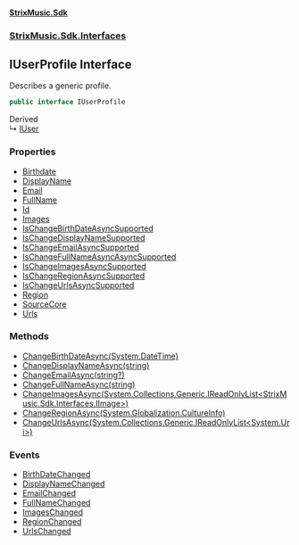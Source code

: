 #### [StrixMusic.Sdk](./index.md 'index')
### [StrixMusic.Sdk.Interfaces](./StrixMusic-Sdk-Interfaces.md 'StrixMusic.Sdk.Interfaces')
## IUserProfile Interface
Describes a generic profile.  
```csharp
public interface IUserProfile
```
Derived  
&#8627; [IUser](./StrixMusic-Sdk-Interfaces-IUser.md 'StrixMusic.Sdk.Interfaces.IUser')  
### Properties
- [Birthdate](./StrixMusic-Sdk-Interfaces-IUserProfile-Birthdate.md 'StrixMusic.Sdk.Interfaces.IUserProfile.Birthdate')
- [DisplayName](./StrixMusic-Sdk-Interfaces-IUserProfile-DisplayName.md 'StrixMusic.Sdk.Interfaces.IUserProfile.DisplayName')
- [Email](./StrixMusic-Sdk-Interfaces-IUserProfile-Email.md 'StrixMusic.Sdk.Interfaces.IUserProfile.Email')
- [FullName](./StrixMusic-Sdk-Interfaces-IUserProfile-FullName.md 'StrixMusic.Sdk.Interfaces.IUserProfile.FullName')
- [Id](./StrixMusic-Sdk-Interfaces-IUserProfile-Id.md 'StrixMusic.Sdk.Interfaces.IUserProfile.Id')
- [Images](./StrixMusic-Sdk-Interfaces-IUserProfile-Images.md 'StrixMusic.Sdk.Interfaces.IUserProfile.Images')
- [IsChangeBirthDateAsyncSupported](./StrixMusic-Sdk-Interfaces-IUserProfile-IsChangeBirthDateAsyncSupported.md 'StrixMusic.Sdk.Interfaces.IUserProfile.IsChangeBirthDateAsyncSupported')
- [IsChangeDisplayNameSupported](./StrixMusic-Sdk-Interfaces-IUserProfile-IsChangeDisplayNameSupported.md 'StrixMusic.Sdk.Interfaces.IUserProfile.IsChangeDisplayNameSupported')
- [IsChangeEmailAsyncSupported](./StrixMusic-Sdk-Interfaces-IUserProfile-IsChangeEmailAsyncSupported.md 'StrixMusic.Sdk.Interfaces.IUserProfile.IsChangeEmailAsyncSupported')
- [IsChangeFullNameAsyncAsyncSupported](./StrixMusic-Sdk-Interfaces-IUserProfile-IsChangeFullNameAsyncAsyncSupported.md 'StrixMusic.Sdk.Interfaces.IUserProfile.IsChangeFullNameAsyncAsyncSupported')
- [IsChangeImagesAsyncSupported](./StrixMusic-Sdk-Interfaces-IUserProfile-IsChangeImagesAsyncSupported.md 'StrixMusic.Sdk.Interfaces.IUserProfile.IsChangeImagesAsyncSupported')
- [IsChangeRegionAsyncSupported](./StrixMusic-Sdk-Interfaces-IUserProfile-IsChangeRegionAsyncSupported.md 'StrixMusic.Sdk.Interfaces.IUserProfile.IsChangeRegionAsyncSupported')
- [IsChangeUrlsAsyncSupported](./StrixMusic-Sdk-Interfaces-IUserProfile-IsChangeUrlsAsyncSupported.md 'StrixMusic.Sdk.Interfaces.IUserProfile.IsChangeUrlsAsyncSupported')
- [Region](./StrixMusic-Sdk-Interfaces-IUserProfile-Region.md 'StrixMusic.Sdk.Interfaces.IUserProfile.Region')
- [SourceCore](./StrixMusic-Sdk-Interfaces-IUserProfile-SourceCore.md 'StrixMusic.Sdk.Interfaces.IUserProfile.SourceCore')
- [Urls](./StrixMusic-Sdk-Interfaces-IUserProfile-Urls.md 'StrixMusic.Sdk.Interfaces.IUserProfile.Urls')
### Methods
- [ChangeBirthDateAsync(System.DateTime)](./StrixMusic-Sdk-Interfaces-IUserProfile-ChangeBirthDateAsync(System-DateTime).md 'StrixMusic.Sdk.Interfaces.IUserProfile.ChangeBirthDateAsync(System.DateTime)')
- [ChangeDisplayNameAsync(string)](./StrixMusic-Sdk-Interfaces-IUserProfile-ChangeDisplayNameAsync(string).md 'StrixMusic.Sdk.Interfaces.IUserProfile.ChangeDisplayNameAsync(string)')
- [ChangeEmailAsync(string?)](./StrixMusic-Sdk-Interfaces-IUserProfile-ChangeEmailAsync(string-).md 'StrixMusic.Sdk.Interfaces.IUserProfile.ChangeEmailAsync(string?)')
- [ChangeFullNameAsync(string)](./StrixMusic-Sdk-Interfaces-IUserProfile-ChangeFullNameAsync(string).md 'StrixMusic.Sdk.Interfaces.IUserProfile.ChangeFullNameAsync(string)')
- [ChangeImagesAsync(System.Collections.Generic.IReadOnlyList&lt;StrixMusic.Sdk.Interfaces.IImage&gt;)](./StrixMusic-Sdk-Interfaces-IUserProfile-ChangeImagesAsync(System-Collections-Generic-IReadOnlyList-StrixMusic-Sdk-Interfaces-IImage-).md 'StrixMusic.Sdk.Interfaces.IUserProfile.ChangeImagesAsync(System.Collections.Generic.IReadOnlyList&lt;StrixMusic.Sdk.Interfaces.IImage&gt;)')
- [ChangeRegionAsync(System.Globalization.CultureInfo)](./StrixMusic-Sdk-Interfaces-IUserProfile-ChangeRegionAsync(System-Globalization-CultureInfo).md 'StrixMusic.Sdk.Interfaces.IUserProfile.ChangeRegionAsync(System.Globalization.CultureInfo)')
- [ChangeUrlsAsync(System.Collections.Generic.IReadOnlyList&lt;System.Uri&gt;)](./StrixMusic-Sdk-Interfaces-IUserProfile-ChangeUrlsAsync(System-Collections-Generic-IReadOnlyList-System-Uri-).md 'StrixMusic.Sdk.Interfaces.IUserProfile.ChangeUrlsAsync(System.Collections.Generic.IReadOnlyList&lt;System.Uri&gt;)')
### Events
- [BirthDateChanged](./StrixMusic-Sdk-Interfaces-IUserProfile-BirthDateChanged.md 'StrixMusic.Sdk.Interfaces.IUserProfile.BirthDateChanged')
- [DisplayNameChanged](./StrixMusic-Sdk-Interfaces-IUserProfile-DisplayNameChanged.md 'StrixMusic.Sdk.Interfaces.IUserProfile.DisplayNameChanged')
- [EmailChanged](./StrixMusic-Sdk-Interfaces-IUserProfile-EmailChanged.md 'StrixMusic.Sdk.Interfaces.IUserProfile.EmailChanged')
- [FullNameChanged](./StrixMusic-Sdk-Interfaces-IUserProfile-FullNameChanged.md 'StrixMusic.Sdk.Interfaces.IUserProfile.FullNameChanged')
- [ImagesChanged](./StrixMusic-Sdk-Interfaces-IUserProfile-ImagesChanged.md 'StrixMusic.Sdk.Interfaces.IUserProfile.ImagesChanged')
- [RegionChanged](./StrixMusic-Sdk-Interfaces-IUserProfile-RegionChanged.md 'StrixMusic.Sdk.Interfaces.IUserProfile.RegionChanged')
- [UrlsChanged](./StrixMusic-Sdk-Interfaces-IUserProfile-UrlsChanged.md 'StrixMusic.Sdk.Interfaces.IUserProfile.UrlsChanged')
